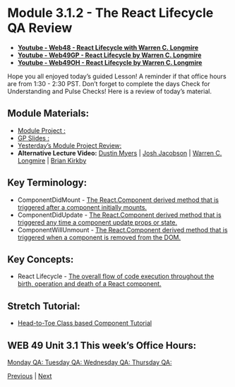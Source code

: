 # Module 3.1.2 - The React Lifecycle QA Review

-   **[Youtube - Web48 - React Lifecycle with Warren C. Longmire](https://www.youtube.com/watch?v=Dig2VLr6gbM)**
-   **[Youtube - Web49GP - React Lifecycle by Warren C. Longmire](https://youtu.be/1m9S2dNQ7To)**
-   **[Youtube - Web49OH - React Lifecycle by Warren C. Longmire](https://www.dropbox.com/home/LambdaSchool/U3-W49/W3.1/11302021?preview=LS_OH_11302021_1335_2.mp4)**

Hope you all enjoyed today’s guided Lesson! 
A reminder if that office hours are from 1:30 - 2:30 PST. 
Don’t forget to complete the days Check for Understanding and Pulse Checks!
Here is a review of today’s material.

##  Module Materials:
-   [Module Project :](https://github.com/BloomInstituteOfTechnology/web-module-project-lifecycle) 
-   [GP Slides :](https://docs.google.com/presentation/d/1XMqnuxSv2qh1vWfvV-AvqtVZmaZOYP1llu0RrbbHEwo/edit?usp=sharing) 
-   [Yesterday’s Module Project Review:](https://bloomtech-1.wistia.com/medias/soew9i8uzw)
-   **Alternative Lecture Video:** [Dustin Myers](https://youtu.be/HrsVoggrK1Y) | [Josh Jacobson](https://youtu.be/YGPOda5hPm0) | [Warren C. Longmire](https://youtu.be/jsXK-X97h-k) | [Brian Kirkby](https://youtu.be/SFlIfG-WfjI)

##  Key Terminology:
-   ComponentDidMount - [The React.Component derived method that is triggered after a component initially mounts.](https://linguinecode.com/post/understanding-react-componentdidmount)
-   ComponentDidUpdate - [The React.Component derived method that is triggered any time a component update props or state.](https://dev.to/cesareferrari/how-to-use-componentdidupdate-in-react-30en)
-   ComponentWillUnmount - [The React.Component derived method that is triggered when a component is removed from the DOM.](https://learn.co/lessons/react-component-mounting-and-unmounting)

##  Key Concepts:
-   React Lifecycle - [The overall flow of code execution throughout the birth, operation and death of a React component.](https://medium.com/how-to-react/react-life-cycle-methods-with-examples-2bdb7465332b)

##  Stretch Tutorial:
-   [Head-to-Toe Class based Component Tutorial](https://medium.com/bb-tutorials-and-thoughts/react-understanding-component-lifecycle-methods-1aaa32b33047)


##  WEB 49 Unit 3.1 This week’s Office Hours:

[Monday QA: ](https://bloomtech.zoom.us/rec/share/GG8XmFWPEzoLzo_rGYXlQOqao9p25QqaILEKznRNiP1x8RveT0ZCNCw-lMt8IPHM.i19Ib7zGA9vgTXRV)
[Tuesday QA: ](https://bloomtech.zoom.us/rec/share/n_pN5vT3RkfhUbT7umAZtTpqV8t1HSJfE9DM4vZkGjhZmPWGD-oZ-SOUsQ0o4ZiP.2EVsEfI7-aISe5Hs)
[Wednesday QA: ](https://bloomtech.zoom.us/rec/share/2cpifDmw5-cmY5Md2CgZBBC1oBoGVGOn2HyrutUFDvc2qSHDYCqGj9kyp7uXMzbp.PSGH0OypCLfl9Uft)
[Thursday QA: ](https://bloomtech.zoom.us/rec/share/KaCRGSZmUS68CFkT5M5ukBCtUQk_Q_YXVFLMp1M4VPGhMcWlVXaUSdkYjx66vTRM.VAKp2A19D1ebdzCs)


[Previous](./Project.md) | [Next](./Understanding.md)